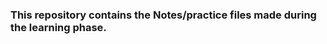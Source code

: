 ### This repository contains the Notes/practice files made during the learning phase.


<!---
ChintanJoshi14/ChintanJoshi14 is a ✨ special ✨ repository because its `README.md` (this file) appears on your GitHub profile.
You can click the Preview link to take a look at your changes.
--->
